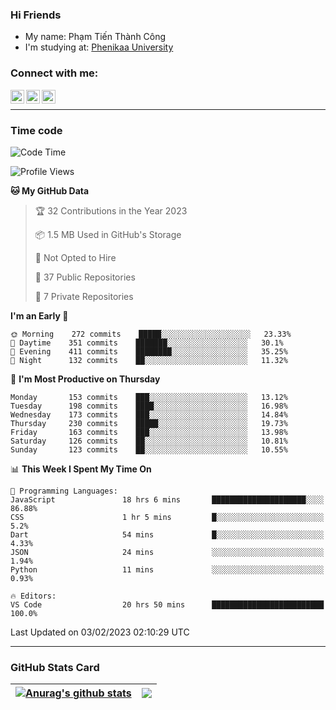 ### Hi Friends

- My name: Phạm Tiến Thành Công
- I'm studying at: [Phenikaa University]


### Connect with me:
[<img align="left" alt="PhamTienThanhCong | Facebook" width="22px" src="https://upload.wikimedia.org/wikipedia/commons/thumb/1/16/Facebook-icon-1.png/640px-Facebook-icon-1.png" />][facebook]
[<img align="left" alt="PhamTienThanhCong | Zalo" width="22px" src="https://www.anphatpc.com.vn/template/anphat_2020v2/images/icon-zalo.jpg" />][zalo]
[<img align="left" alt="PhamTienThanhCong | LinkedIn" width="22px" src="https://cdn3.iconfinder.com/data/icons/inficons/512/linkedin.png" />][linkedin]

<br />

---

### Time code

<!--START_SECTION:waka-->
![Code Time](http://img.shields.io/badge/Code%20Time-868%20hrs%204%20mins-blue)

![Profile Views](http://img.shields.io/badge/Profile%20Views-4-blue)

**🐱 My GitHub Data** 

> 🏆 32 Contributions in the Year 2023
 > 
> 📦 1.5 MB Used in GitHub's Storage 
 > 
> 🚫 Not Opted to Hire
 > 
> 📜 37 Public Repositories 
 > 
> 🔑 7 Private Repositories  
 > 
**I'm an Early 🐤** 

```text
🌞 Morning    272 commits    █████░░░░░░░░░░░░░░░░░░░░   23.33% 
🌆 Daytime    351 commits    ███████░░░░░░░░░░░░░░░░░░   30.1% 
🌃 Evening    411 commits    ████████░░░░░░░░░░░░░░░░░   35.25% 
🌙 Night      132 commits    ██░░░░░░░░░░░░░░░░░░░░░░░   11.32%

```
📅 **I'm Most Productive on Thursday** 

```text
Monday       153 commits    ███░░░░░░░░░░░░░░░░░░░░░░   13.12% 
Tuesday      198 commits    ████░░░░░░░░░░░░░░░░░░░░░   16.98% 
Wednesday    173 commits    ███░░░░░░░░░░░░░░░░░░░░░░   14.84% 
Thursday     230 commits    █████░░░░░░░░░░░░░░░░░░░░   19.73% 
Friday       163 commits    ███░░░░░░░░░░░░░░░░░░░░░░   13.98% 
Saturday     126 commits    ██░░░░░░░░░░░░░░░░░░░░░░░   10.81% 
Sunday       123 commits    ██░░░░░░░░░░░░░░░░░░░░░░░   10.55%

```


📊 **This Week I Spent My Time On** 

```text
💬 Programming Languages: 
JavaScript               18 hrs 6 mins       █████████████████████░░░░   86.88% 
CSS                      1 hr 5 mins         █░░░░░░░░░░░░░░░░░░░░░░░░   5.2% 
Dart                     54 mins             █░░░░░░░░░░░░░░░░░░░░░░░░   4.33% 
JSON                     24 mins             ░░░░░░░░░░░░░░░░░░░░░░░░░   1.94% 
Python                   11 mins             ░░░░░░░░░░░░░░░░░░░░░░░░░   0.93%

🔥 Editors: 
VS Code                  20 hrs 50 mins      █████████████████████████   100.0%

```


 Last Updated on 03/02/2023 02:10:29 UTC
<!--END_SECTION:waka-->

---

### GitHub Stats Card

| <a href="https://github.com/phamtienthanhcong"><img align="center" src="https://github-readme-stats.vercel.app/api?username=PhamTienThanhCong&show_icons=true&include_all_commits=true&theme=buefy&hide_border=true&theme=ocean_dark" alt="Anurag's github stats" /></a> | <a href="https://github.com/phamtienthanhcong"><img align="center" src="https://github-readme-stats.vercel.app/api/top-langs/?username=PhamTienThanhCong&layout=compact&theme=buefy&hide_border=true&theme=ocean_dark" /></a> |
| ------------- | ------------- |

[Phenikaa University]: https://phenikaa-uni.edu.vn/vi
[facebook]: https://www.facebook.com/phamtienthanhcong
[linkedin]: https://linkedin.com/in/phamtienthanhcong
[zalo]: https://zalo.me/0396396332
[tiktok]: https://www.tiktok.com/@phamtienthanhcong
[web]: https://github.com/PhamTienThanhCong/web_dev
[min project]: https://github.com/PhamTienThanhCong/Project-Of-Web
[c and cpp]: https://github.com/PhamTienThanhCong/Code_C_and_Cpro
[python]: https://github.com/PhamTienThanhCong/Python_beginer
